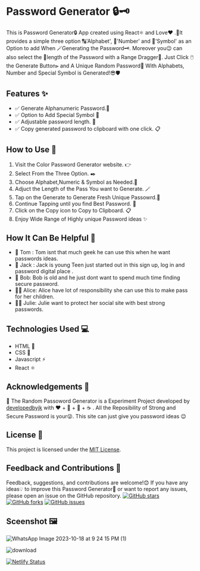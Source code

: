 # Password Generator 🔒🗝️

This is  Password Generator🔒 App created using React⚛️ and Love❤️ .🎀It provides a simple three option 🔠'Alphabet', 🔢'Number' and 🔣'Symbol' as an Option to add When 🪄Generating the Password🗝️. Moreover you😉 can also select the 📐length of the Password with a Range Dragger🧱. Just Click 🖱️the Generate Button⫸ and A Unique Random Password🔐 With Alphabets, Number and Special Symbol is Generated!😎🛡️

## Features ✨

- ✅ Generate Alphanumeric Password.🔮
- ✅ Option to Add Special Symbol 🔣
- ✅ Adjustable password length. 🎠
- ✅ Copy generated password to clipboard with one click. 📋


## How to Use 🚀

1. Visit the Color Password Generator website. 👉  
2. Select From the Three Option. ✒️
3. Choose Alphabet,Numeric & Symbol as Needed.🔽
4. Adjuct the Length of the Pass You want to Generate. 🪄
5. Tap on the Generate to Generate Fresh Unique Passowrd.🔮
6. Continue Tapping until you find Best Password. 🔐
7. Click on the Copy icon to Copy to Clipboard. 📋
8. Enjoy Wide Range of Highly unique Password ideas ✨

## How It Can Be Helpful 🌟

- 👨 Tom : Tom isnt that much geek he can use this when he want passwords ideas.
- 🧒 Jack : Jack is young Teen just started out in this sign up, log in and password digital place .
- 🧔 Bob: Bob is old and he just dont want to spend much time finding secure password.
- 👩‍🦱 Alice: Alice have lot of responsibility she can use this to make pass for her children.
- 👩‍🦰 Julie: Julie want to protect her social site with best strong passwords.

## Technologies Used 💻

- HTML 📙
- CSS 📘
- Javascript ⚡
- React ⚛️

## Acknowledgements 🙏

📌 The Random  Passoword  Generator is a Experiment  Project developed by [developedbyjk](https://www.instagram.com/developedbyjk) with ❤️ + 🧠 + 🐞 + ☕ . 
All the Reposibility of Strong and Secure Password is your😜. This site can just give you password ideas 😉

## License 📄

This project is licensed under the [MIT License](LICENSE).

## Feedback and Contributions 📢

Feedback, suggestions, and contributions are welcome!😊 If you have any ideas💡 to improve this Password Generator🔐 or want to report any issues, please open an issue on the GitHub repository.
[![GitHub stars](https://img.shields.io/github/stars/developedbyjk/color-palette-generator.svg?style=social)](https://github.com/developedbyjk/color-palette-generator/stargazers)
[![GitHub forks](https://img.shields.io/github/forks/developedbyjk/color-palette-generator.svg?style=social)](https://github.com/developedbyjk/color-palette-generator/network/members)
[![GitHub issues](https://img.shields.io/github/issues/developedbyjk/color-palette-generator.svg)](https://github.com/developedbyjk/color-palette-generator/issues)

## Sceenshot 🖼️
![WhatsApp Image 2023-10-18 at 9 24 15 PM (1)](https://github.com/developedbyjk/PasswordGenerator/assets/71823598/6bfa51d9-bad4-4c25-bbbd-3042fbe5a2c9)

![download](https://github.com/developedbyjk/PasswordGenerator/assets/71823598/1d4c420e-8389-4e17-8f81-c227122e1fca)






[![Netlify Status](https://api.netlify.com/api/v1/badges/5b1699a6-506c-45a3-a1d8-7accd35206a5/deploy-status)](https://app.netlify.com/sites/color-palette-generator-developedbyjk/deploys)
